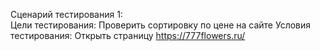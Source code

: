 Сценарий тестирования 1:  
Цели тестирования: Проверить сортировку по цене на сайте
Условия тестирования: Открыть страницу https://777flowers.ru/
